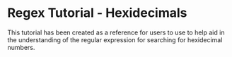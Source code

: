 # Regex Tutorial - Hexidecimals

This tutorial has been created as a reference for users to use to help aid in the understanding of the regular expression for searching for hexidecimal numbers. 